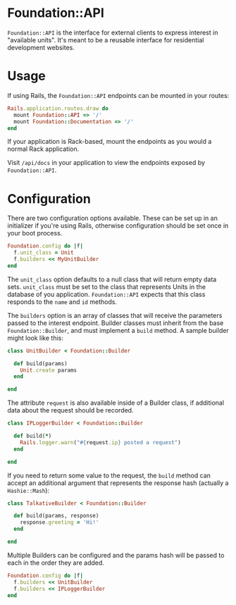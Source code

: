 # Foundation::API

`Foundation::API` is the interface for external clients to express interest in "available units". It's meant to be a reusable interface for residential development websites.

# Usage

If using Rails, the `Foundation::API` endpoints can be mounted in your routes:

```ruby
Rails.application.routes.draw do
  mount Foundation::API => '/'
  mount Foundation::Documentation => '/'
end
```

If your application is Rack-based, mount the endpoints as you would a normal Rack application.

Visit `/api/docs` in your application to view the endpoints exposed by `Foundation::API`.

# Configuration

There are two configuration options available. These can be set up in an initializer if you're using Rails, otherwise configuration should be set once in your boot process.

```ruby
Foundation.config do |f|
  f.unit_class = Unit
  f.builders << MyUnitBuilder
end
```

The `unit_class` option defaults to a null class that will return empty data sets. `unit_class` must be set to the class that represents Units in the database of you application. `Foundation::API` expects that this class responds to the `name` and `id` methods.

The `builders` option is an array of classes that will receive the parameters passed to the interest endpoint. Builder classes must inherit from the base `Foundation::Builder`, and must implement a `build` method. A sample builder might look like this:

```ruby
class UnitBuilder < Foundation::Builder

  def build(params)
    Unit.create params
  end

end
```

The attribute `request` is also available inside of a Builder class, if additional data about the request should be recorded.

```ruby
class IPLoggerBuilder < Foundation::Builder

  def build(*)
    Rails.logger.warn("#{request.ip} posted a request")
  end

end
```

If you need to return some value to the request, the `build` method can accept an additional argument that represents the response hash (actually a `Hashie::Mash`):

```ruby
class TalkativeBuilder < Foundation::Builder

  def build(params, response)
    response.greeting = 'Hi!'
  end

end
```

Multiple Builders can be configured and the params hash will be passed to each in the order they are added.

```ruby
Foundation.config do |f|
  f.builders << UnitBuilder
  f.builders << IPLoggerBuilder
end
```
